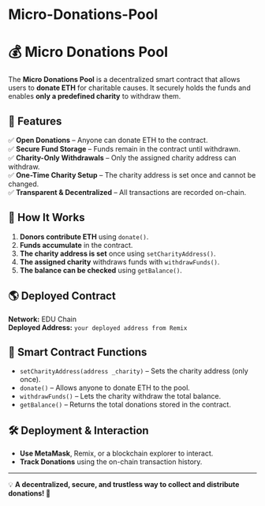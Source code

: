 # Micro-Donations-Pool
# 💰 Micro Donations Pool  

The **Micro Donations Pool** is a decentralized smart contract that allows users to **donate ETH** for charitable causes. It securely holds the funds and enables **only a predefined charity** to withdraw them.  

## 🚀 Features  
✅ **Open Donations** – Anyone can donate ETH to the contract.  
✅ **Secure Fund Storage** – Funds remain in the contract until withdrawn.  
✅ **Charity-Only Withdrawals** – Only the assigned charity address can withdraw.  
✅ **One-Time Charity Setup** – The charity address is set once and cannot be changed.  
✅ **Transparent & Decentralized** – All transactions are recorded on-chain.  

## 📌 How It Works  
1. **Donors contribute ETH** using `donate()`.  
2. **Funds accumulate** in the contract.  
3. **The charity address is set** once using `setCharityAddress()`.  
4. **The assigned charity** withdraws funds with `withdrawFunds()`.  
5. **The balance can be checked** using `getBalance()`.  

## 🌎 Deployed Contract  
**Network:** EDU Chain  
**Deployed Address:** `your deployed address from Remix`  

## 🔗 Smart Contract Functions  
- `setCharityAddress(address _charity)` – Sets the charity address (only once).  
- `donate()` – Allows anyone to donate ETH to the pool.  
- `withdrawFunds()` – Lets the charity withdraw the total balance.  
- `getBalance()` – Returns the total donations stored in the contract.  

## 🛠 Deployment & Interaction  
- **Use MetaMask**, Remix, or a blockchain explorer to interact.  
- **Track Donations** using the on-chain transaction history.  

---

💡 **A decentralized, secure, and trustless way to collect and distribute donations! 🚀**  
